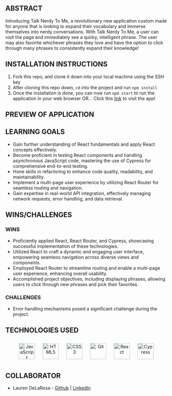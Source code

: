 ## ABSTRACT
Introducing Talk Nerdy To Me, a revolutionary new application custom made for anyone that is looking to expand their vocabulary and immerse themselves into nerdy conversations. With Talk Nerdy To Me, a user can visit the page and immediately see a quirky, intelligent phrase. The user may also favorite whichever phrases they love and have the option to click through many phrases to consistently expand their knowledge!

## INSTALLATION INSTRUCTIONS
1. Fork this repo, and clone it down into your local machine using the SSH key
2. After cloning this repo down, `cd` into the project and run `npm install`
3. Once the installation is done, you can now run `npm start` to run the application in your web browser
OR...
Click this [link]() to visit the app!
## PREVIEW OF APPLICATION


## LEARNING GOALS
- Gain further understanding of React fundamentals and apply React concepts effectively.
- Become proficient in testing React components and handling asynchronous JavaScript code, mastering the use of Cypress for comprehensive end-to-end testing.
- Hone skills in refactoring to enhance code quality, readability, and maintainability.
- Implement a multi-page user experience by utilizing React Router for seamless routing and navigation.
- Gain expertise in real-world API integration, effectively managing network requests, error handling, and data retrieval.

## WINS/CHALLENGES 
### WINS
- Proficiently applied React, React Router, and Cypress, showcasing successful implementation of these technologies.
- Utilized React to craft a dynamic and engaging user interface, empowering seamless navigation across diverse views and components.
- Employed React Router to streamline routing and enable a multi-page user experience, enhancing overall usability.
- Accomplished project objectives, including displaying phrases, allowing users to click through new phrases and pick their favorites.

### CHALLENGES
- Error handling mechanisms posed a significant challenge during the project.

## TECHNOLOGIES USED 
<div align="center">  
<a href="https://www.javascript.com/" target="_blank"><img style="margin: 10px" src="https://profilinator.rishav.dev/skills-assets/javascript-original.svg" alt="JavaScript" height="50" /></a>  
<a href="https://en.wikipedia.org/wiki/HTML5" target="_blank"><img style="margin: 10px" src="https://profilinator.rishav.dev/skills-assets/html5-original-wordmark.svg" alt="HTML5" height="50" /></a>  
<a href="https://www.w3schools.com/css/" target="_blank"><img style="margin: 10px" src="https://profilinator.rishav.dev/skills-assets/css3-original-wordmark.svg" alt="CSS3" height="50" /></a>    
<a href="https://github.com/" target="_blank"><img style="margin: 10px" src="https://profilinator.rishav.dev/skills-assets/git-scm-icon.svg" alt="Git" height="50" /></a>  
<a href="https://react.dev/" target="_blank"><img style="margin: 10px" src="https://profilinator.rishav.dev/skills-assets/react-original-wordmark.svg" alt="React" height="50" /></a>  
<a href="https://docs.cypress.io/guides/overview/why-cypress" target="_blank"><img style="margin: 10px" src="https://encrypted-tbn0.gstatic.com/images?q=tbn:ANd9GcQoXfntUBC8eXPGA7V8dQp74I5Xofeze3tnRua5hKQkd0ofyH0cy5mJm3_Y-zPhHO2ty9k&usqp=CAU" alt="Cypress" height="50" /></a>  
</div>

</td><td valign="top" width="33%">

## COLLABORATOR
- Lauren DeLaRosa - [Github](https://github.com/LDeLaRosa13) | [LinkedIn](https://www.linkedin.com/in/lauren-delarosa-3a5a4b260/)